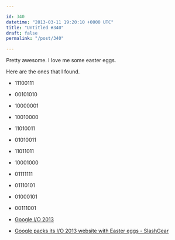 ```yaml
---

id: 340
datetime: "2013-03-11 19:20:10 +0000 UTC"
title: "Untitled #340"
draft: false
permalink: "/post/340"

---
```


Pretty awesome. I love me some easter eggs. 

Here are the ones that I found.

 * 11100111
 * 00101010
 * 10000001
 * 10010000
 * 11010011
 * 01010011
 * 11011011
 * 10001000
 * 01111111
 * 01110101
 * 01000101
 * 00111001 

 
 * [Google I/O 2013](https://developers.google.com/events/io/2013/)
 * [Google packs its I/O 2013 website with Easter eggs - SlashGear](http://www.slashgear.com/google-packs-its-io-2013-website-with-easter-eggs-07272912/)


